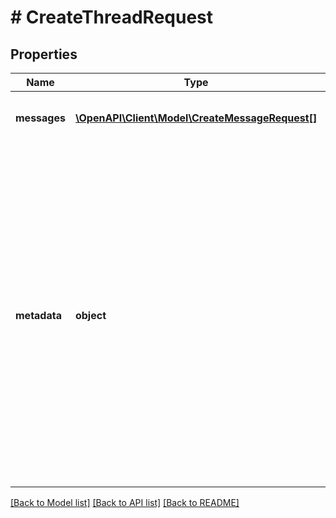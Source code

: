 # # CreateThreadRequest

## Properties

Name | Type | Description | Notes
------------ | ------------- | ------------- | -------------
**messages** | [**\OpenAPI\Client\Model\CreateMessageRequest[]**](CreateMessageRequest.md) | A list of [messages](/docs/api-reference/messages) to start the thread with. | [optional]
**metadata** | **object** | Set of 16 key-value pairs that can be attached to an object. This can be useful for storing additional information about the object in a structured format. Keys can be a maximum of 64 characters long and values can be a maxium of 512 characters long. | [optional]

[[Back to Model list]](../../README.md#models) [[Back to API list]](../../README.md#endpoints) [[Back to README]](../../README.md)
